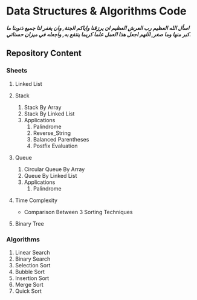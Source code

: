 # Data Structures &amp; Algorithms Code

***اسأل الله العظيم رب العرش العظيم ان يرزقنا واياكم الجنة,
وان يغفر لنا جميع ذنوبنا ما  كبر منها وما صغر,
اللهم اجعل هذا العمل علما كريما ينتفع به, واجعله في ميزان حسناتي.***

## Repository Content
### Sheets
 1. Linked List
 2. Stack
     
    1. Stack By Array
    2. Stack By Linked List   
    3. Applications
       1. Palindrome
       2. Reverse_String
       3. Balanced Parentheses  
       4. Postfix Evaluation
3. Queue
     
    1. Circular Queue By Array
    2. Queue By Linked List   
    3. Applications
       1. Palindrome
4. Time Complexity 
    * Comparison Between 3 Sorting Techniques
5. Binary Tree

### Algorithms

1. Linear Search
2. Binary Search      
3. Selection Sort
4. Bubble Sort
5. Insertion Sort    
6. Merge Sort
7. Quick Sort    
       
       
